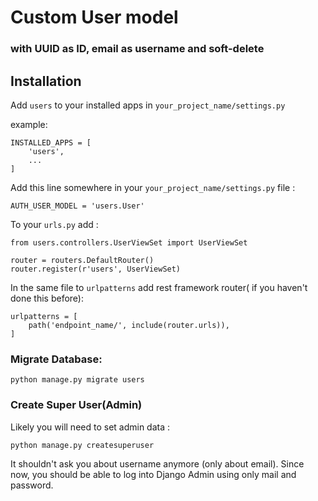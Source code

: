 # Custom User model 
### with UUID as ID, email as username and soft-delete  

## Installation

Add `users` to your installed apps in `your_project_name/settings.py` 

example:

```
INSTALLED_APPS = [
    'users',
    ...
]
```


Add this line somewhere in your `your_project_name/settings.py` file :

```
AUTH_USER_MODEL = 'users.User'
```

To your `urls.py` add :

```
from users.controllers.UserViewSet import UserViewSet

router = routers.DefaultRouter()
router.register(r'users', UserViewSet)
```

In the same file to `urlpatterns` add rest framework router( if you haven't done this before):

```
urlpatterns = [
    path('endpoint_name/', include(router.urls)),
]
```

### Migrate Database:

```
python manage.py migrate users
```


### Create Super User(Admin)
Likely you will need to set admin data :

```
python manage.py createsuperuser
```

It shouldn't ask you about username anymore (only about email). 
Since now, you should be able to log into Django Admin using only mail and password.